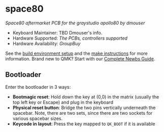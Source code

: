 # space80



*Space80 aftermarket PCB for the graystudio apollo80 by dmouser*

* Keyboard Maintainer: TBD Dmouser's info.  
* Hardware Supported: *The PCBs, controllers supported*
* Hardware Availability: *GroupBuy*

See the [build environment setup](https://docs.qmk.fm/#/getting_started_build_tools) and the [make instructions](https://docs.qmk.fm/#/getting_started_make_guide) for more information. Brand new to QMK? Start with our [Complete Newbs Guide](https://docs.qmk.fm/#/newbs).

## Bootloader

Enter the bootloader in 3 ways:

* **Bootmagic reset**: Hold down the key at (0,0) in the matrix (usually the top left key or Escape) and plug in the keyboard
* **Physical reset button**: Bridge the two pins vertically underneath the spacebar. Note, there are two sets, since there are two sockets for various spacebar sizes.
* **Keycode in layout**: Press the key mapped to `QK_BOOT` if it is available
